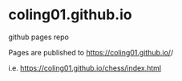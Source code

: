 # coling01.github.io

github pages repo

Pages are published to 
https://coling01.github.io/<reponame>/
  
i.e.
 https://coling01.github.io/chess/index.html
  
  
  
 
  
